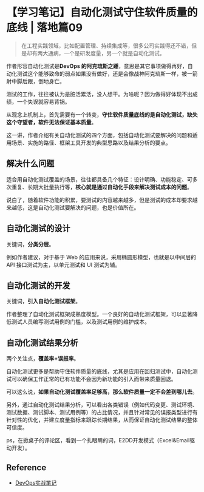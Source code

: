 # 【学习笔记】自动化测试守住软件质量的底线 | 落地篇09

> 在工程实践领域，比如配置管理、持续集成等，很多公司实践得还不错，但是却有两大通病，一个是研发度量，另一个就是自动化测试。

作者形容自动化测试是**DevOps 的阿克琉斯之踵**，意思是其它事项做得再好，自动化测试这个能够致命的弱点如果没有做好，还是会像战神阿克琉斯一样，被一箭射中脚后跟，倒地身亡。

测试的工作，往往被认为是脏活累活，没人想干。为啥呢？因为做得好体现不出成绩，一个失误就容易背锅。

从观念上机制上，首先需要有一个转变，**守住软件质量底线的是自动化测试，缺失这个守望者，软件无法保证基本质量**。

这一讲，作者介绍有关自动化测试的四个方面，包括自动化测试要解决的问题和适用场景、实施的路径、框架工具开发的典型思路以及结果分析的要点。

## 解决什么问题

适合用自动化测试覆盖的场景，往往都具备几个特征：设计明确、功能稳定、可多次重复、长期大批量执行等，**核心就是通过自动化手段来解决测试成本的问题**。

说白了，随着软件功能的积累，要测试的内容越来越多，但是测试的成本却要求越来越低，这是自动化测试要解决的问题，也是价值所在。

## 自动化测试的设计

关键词，**分类分层**。

例如作者建议，对于基于 Web 的应用来说，采用椭圆形模型，也就是以中间层的 API 接口测试为主，以单元测试和 UI 测试为辅。

## 自动化测试的开发

关键词，**引入自动化测试框架**。

作者整理了自动化测试框架成熟度模型。一个良好的自动化测试框架，可以显著降低测试人员编写测试用例的门槛，以及测试用例的维护成本。

## 自动化测试结果分析

两个关注点，**覆盖率+误报率**。

自动化测试更多是帮助守住软件质量的底线，尤其是应用在回归测试中，自动化测试可以确保工作正常的已有功能不会因为新功能的引入而带来质量回退。

可以这么说，**如果自动化测试覆盖率足够高，那么软件质量一定不会差到哪儿去**。

另外，通过自动化测试结果分析，可以看出各类错误（例如代码变更、测试环境、测试数据、测试脚本、测试用例等）的占比情况，并且针对常见的误报类型进行有针对性的优化，并建立度量指标来跟踪长期结果，从而保证自动化测试结果的整体可信度。

ps，在掀桌子的评论区，看到一个扎眼睛的词，E2DD开发模式（Excel&Email驱动开发）。

## Reference

- [DevOps实战笔记](https://time.geekbang.org/column/intro/235?code=GC0JpoFVv4WPkRF1zJR2ApOvhfke36rvSRJoaCEOd50%3D&utm_term=SPoster)